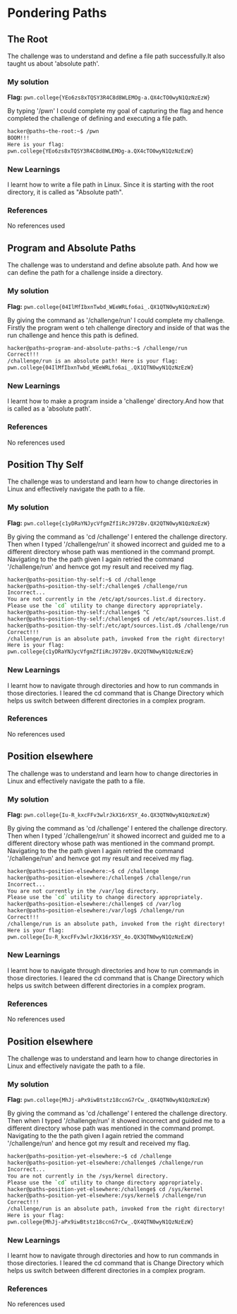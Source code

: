 # Pondering Paths 

## The Root
The challenge was to understand and define a file path successfully.It also taught us about 'absolute path'.

### My solution 
**Flag:** `pwn.college{YEo6zs8xTQSY3R4C8d8WLEMOg-a.QX4cTO0wyN1QzNzEzW}`

By typing '/pwn' I could complete my goal of capturing the flag and hence completed the challenge of defining and executing a file path.

```bash
hacker@paths~the-root:~$ /pwn
BOOM!!!
Here is your flag:
pwn.college{YEo6zs8xTQSY3R4C8d8WLEMOg-a.QX4cTO0wyN1QzNzEzW}
```

### New Learnings
I learnt how to write a file path in Linux. Since it is starting with the root directory, it is called as "Absolute path".

### References 
No references used 

## Program and Absolute Paths 
The challenge was to understand and define absolute path. And how we can define the path for a challenge inside a directory. 

### My solution 
**Flag:** `pwn.college{04IlMfIbxnTwbd_WEeWRLfo6ai_.QX1QTN0wyN1QzNzEzW}`

By giving the command as '/challenge/run' I could complete my challenge. Firstly the program went o teh challenge directory and inside of that was the run challenge and hence this path is defined. 

```bash
hacker@paths~program-and-absolute-paths:~$ /challenge/run
Correct!!!
/challenge/run is an absolute path! Here is your flag:
pwn.college{04IlMfIbxnTwbd_WEeWRLfo6ai_.QX1QTN0wyN1QzNzEzW}
```

### New Learnings
I learnt how to make a program inside a 'challenge' directory.And how that is called as a 'absolute path'.

### References 
No references used 

## Position Thy Self
The challenge was to understand and learn how to change directories in Linux and effectively navigate the path to a file.

### My solution 
**Flag:** `pwn.college{c1yDRaYNJycVfgmZfIiRcJ972Bv.QX2QTN0wyN1QzNzEzW}`

By giving the command as 'cd /challenge' I entered the challenge directory. Then when I typed '/challenge/run' it showed incorrect and guided me to a different directory whose path was mentioned in the command prompt. Navigating to the the path given I again retried the command '/challenge/run' and henvce got my result and received my flag.

```bash
hacker@paths~position-thy-self:~$ cd /challenge 
hacker@paths~position-thy-self:/challenge$ /challenge/run 
Incorrect...
You are not currently in the /etc/apt/sources.list.d directory.
Please use the `cd` utility to change directory appropriately.
hacker@paths~position-thy-self:/challenge$ ^C
hacker@paths~position-thy-self:/challenge$ cd /etc/apt/sources.list.d
hacker@paths~position-thy-self:/etc/apt/sources.list.d$ /challenge/run
Correct!!!
/challenge/run is an absolute path, invoked from the right directory!
Here is your flag:
pwn.college{c1yDRaYNJycVfgmZfIiRcJ972Bv.QX2QTN0wyN1QzNzEzW}
```

### New Learnings
I learnt how to navigate through directories and how to run commands in those directories. I leared the cd command that is Change Directory which helps us switch between different directories in a complex program. 

### References 
No references used 

## Position elsewhere
The challenge was to understand and learn how to change directories in Linux and effectively navigate the path to a file.

### My solution 
**Flag:** `pwn.college{Iu-R_kxcFFv3wlrJkX16rXSY_4o.QX3QTN0wyN1QzNzEzW}`

By giving the command as 'cd /challenge' I entered the challenge directory. Then when I typed '/challenge/run' it showed incorrect and guided me to a different directory whose path was mentioned in the command prompt. Navigating to the the path given I again retried the command '/challenge/run' and henvce got my result and received my flag.

```bash
hacker@paths~position-elsewhere:~$ cd /challenge
hacker@paths~position-elsewhere:/challenge$ /challenge/run
Incorrect...
You are not currently in the /var/log directory.
Please use the `cd` utility to change directory appropriately.
hacker@paths~position-elsewhere:/challenge$ cd /var/log
hacker@paths~position-elsewhere:/var/log$ /challenge/run
Correct!!!
/challenge/run is an absolute path, invoked from the right directory!
Here is your flag:
pwn.college{Iu-R_kxcFFv3wlrJkX16rXSY_4o.QX3QTN0wyN1QzNzEzW}
```

### New Learnings
I learnt how to navigate through directories and how to run commands in those directories. I leared the cd command that is Change Directory which helps us switch between different directories in a complex program. 

### References 
No references used 


## Position elsewhere
The challenge was to understand and learn how to change directories in Linux and effectively navigate the path to a file.

### My solution 
**Flag:** `pwn.college{MhJj-aPx9iwBtstz18ccnG7rCw_.QX4QTN0wyN1QzNzEzW}`

By giving the command as 'cd /challenge' I entered the challenge directory. Then when I typed '/challenge/run' it showed incorrect and guided me to a different directory whose path was mentioned in the command prompt. Navigating to the the path given I again retried the command '/challenge/run' and hence got my result and received my flag.

```bash
hacker@paths~position-yet-elsewhere:~$ cd /challenge 
hacker@paths~position-yet-elsewhere:/challenge$ /challenge/run 
Incorrect...
You are not currently in the /sys/kernel directory.
Please use the `cd` utility to change directory appropriately.
hacker@paths~position-yet-elsewhere:/challenge$ cd /sys/kernel
hacker@paths~position-yet-elsewhere:/sys/kernel$ /challenge/run
Correct!!!
/challenge/run is an absolute path, invoked from the right directory!
Here is your flag:
pwn.college{MhJj-aPx9iwBtstz18ccnG7rCw_.QX4QTN0wyN1QzNzEzW}
```

### New Learnings
I learnt how to navigate through directories and how to run commands in those directories. I leared the cd command that is Change Directory which helps us switch between different directories in a complex program. 

### References 
No references used 

